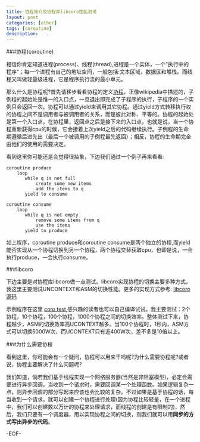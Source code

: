 ```yaml
---
title: 协程简介及协程库libcoro性能测试
layout: post
categories: [other]
tags: [coroutine]
description:   .
---  
```


###协程(coroutine)

相信你肯定知道进程(process)、线程(thread),进程是一个实体，一个"执行中的程序"；每一个进程有自己的地址空间，一般包括:文本区域，数据区和堆栈。而线程又叫做轻量级进程，它是程序执行流的最小单元。  

那么什么是协程呢?首先请移步看看协程的定义[协程](http://zh.wikipedia.org/wiki/%E5%8D%8F%E7%A8%8B)。正像wikipedia中描述的，子例程的起始处是惟一的入口点，一旦退出即完成了子程序的执行，子程序的一个实例只会返回一次。协程可以通过yield来调用其它协程。通过yield方式转移执行权的协程之间不是调用者与被调用者的关系，而是彼此对称、平等的。协程的起始处是第一个入口点，在协程里，返回点之后是接下来的入口点，也就是说，当一个协程重新获得cpu的时候，它会接着上次yield之后的代码继续执行。子例程的生命期遵循后进先出（最后一个被调用的子例程最先返回）；相反，协程的生命期完全由他们的使用的需要决定。  

看到这里你可能还是会觉得很抽象，下边我们通过一个例子再来看看:

	coroutine produce
		loop
		   while q is not full
		       create some new items
		       add the items to q
		   yield to consume  

	coroutine consume
		loop
		   while q is not empty
		       remove some items from q
		       use the items
		   yield to produce  

如上程序，coroutine produce和coroutine consume是两个独立的协程,而yield能否实现从一个协程切换到另一个协程，两个协程交替获取cpu，也即是说，一会执行produce，一会执行consume。

###libcoro

下边主要是对协程库libcoro做一点测试。libcoro实现协程的切换主要多种方式，我这里主要测试UNCONTEXT和ASM的切换性能。更多的实现方式参考: [libcoro源码](https://github.com/yuxingfirst/libcoro)

示例程序在这里 [coro test](https://github.com/yuxingfirst/libcoro/blob/master/t.c),感兴趣的读者也可以自己编译试试。我主要测试：2个协程，10个协程，100个协程，1000个协程之间的切换效率。整体测试下来，协程越少，ASM的切换效率高UCONTEXT越多。当100个协程时，1秒内，ASM方式可以切换5000W次，而UCONTEXT只有近400W次，差不多是10倍以上。  

###为什么需要协程

看到这里，你可能会有一个疑问，协程可以用来干吗呢?为什么需要协程呢?或者说，协程主要解决了什么问题呢?  

我们知道，倘若我们基于线程实现一个网络服务器(当然是非阻塞模型)，必定会需要进行异步回调，当收到一个请求时，需要回调某一个处理函数。如果逻辑复杂一点，则异步回调的部分写起来应该也会比较的复杂。不过如果是基于协程的话，每当收到一个请求，就可以创建一个协程进行处理(因为协程比较轻量，在一个进程中，我们可以创建数以万计的协程来处理请求，而线程的创建是有限制的)，然后，我们只要有一个调度器，用以实现协程之间的切换，则我们就可以用**同步的方式写出异步的代码**。

-EOF-



